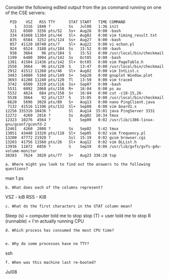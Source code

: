 Consider the following edited output from the ps command running on one of the CSE servers:

```
  PID    VSZ   RSS TTY      STAT START   TIME COMMAND
    1   3316  1848 ?        Ss   Jul08   1:36 init
  321   6580  3256 pts/52   Ss+  Aug26   0:00 -bash
  334  41668 11384 pts/44   Sl+  Aug02   0:00 vim timing_result.txt
  835   6584  3252 pts/124  Ss+  Aug27   0:00 -bash
  857  41120 10740 pts/7    Sl+  Aug22   0:00 vi echon.pl
  924   6524  3188 pts/184  Ss   15:52   0:00 -bash
  938   3664    96 pts/184  S    15:52   0:00 /usr/local/bin/checkmail
 1199   6400  3004 pts/142  Ss   Oct05   0:00 -bash
 1381  41504 11436 pts/142  Sl+  Oct05   0:00 vim PageTable.h
 2558   3664    96 pts/120  S    13:47   0:00 /usr/local/bin/checkmail
 2912  41512 11260 pts/46   Sl+  Aug02   0:00 vim IntList.c
 3483  14880  5168 pts/149  S+   Sep20   0:00 gnuplot Window.plot
 3693  41208 11240 pts/120  Tl   13:50   0:00 vim trace4
 3742   6580  3320 pts/116  Ss+  Sep07   0:00 -bash
 5531   6092  2068 pts/158  R+   16:04   0:00 ps au
 5532   4624   684 pts/158  S+   16:04   0:00 cut -c10-15,26-
 5538   3664    92 pts/137  S    15:05   0:00 /usr/local/bin/checkmail
 6620   5696  3028 pts/89   S+   Aug13   0:00 nano PingClient.java
 7132  41516 11196 pts/132  Sl+  Sep08   0:00 vim board1.s
12256 335316 10436 ?        Sl   Aug14  15:01 java PingServer 3331
12272   4260  2816 ?        Ss   Aug02  10:34 tmux
12323  10276  4564 ?        S    Sep09   0:02 /usr/lib/i386-linux-gnu/gconf/gconfd-2
12461   4260  2808 ?        Ss   Sep02   5:42 tmux
13051  43448 13320 pts/110  Sl+  Sep05   0:02 vim frequency.pl
13200  47772 21928 ?        Ssl  15:19   0:02 gvim browser.cgi
13203  41756 11560 pts/26   Sl+  Aug12   0:02 vim DLList.h
13936  11872  6856 ?        S    Sep19   0:06 /usr/lib/gvfs/gvfs-gdu-volume-monitor
30383   7624  3828 pts/77   S+   Aug23 336:28 top
```

    a. Where might you look to find out the answers to the following questions?
man 1 ps

    b. What does each of the columns represent?
VSZ - kiB
RSS - KiB

    c. What do the first characters in the STAT column mean?
Sleep (s) = computer told me to stop
stop (T) = user told me to stop
R (runnable) = I'm actually running CPU

    d. Which process has consumed the most CPU time?


    e. Why do some processes have no TTY?
ssh

    f. When was this machine last re-booted?
Jul08